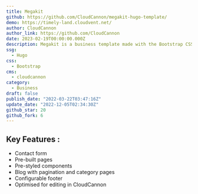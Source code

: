 ```yaml
---
title: Megakit
github: https://github.com/CloudCannon/megakit-hugo-template/
demo: https://timely-land.cloudvent.net/
author: CloudCannon
author_link: https://github.com/CloudCannon
date: 2023-02-19T00:00:00.000Z
description: Megakit is a business template made with the Bootstrap CSS framework.
ssg:
  - Hugo
css:
  - Bootstrap
cms:
  - cloudcannon
category:
  - Business
draft: false
publish_date: "2022-03-22T03:47:16Z"
update_date: "2022-12-05T02:34:30Z"
github_star: 20
github_fork: 6
---
```


## Key Features :

- Contact form
- Pre-built pages
- Pre-styled components
- Blog with pagination and category pages
- Configurable footer
- Optimised for editing in CloudCannon
